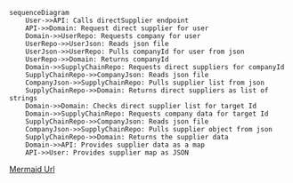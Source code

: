 ```mermaid
sequenceDiagram
    User->>API: Calls directSupplier endpoint
    API->>Domain: Request direct supplier for user
    Domain->>UserRepo: Requests company for user
    UserRepo->>UserJson: Reads json file
    UserJson->>UserRepo: Pulls companyId for user from json
    UserRepo->>Domain: Returns companyId
    Domain->>SupplyChainRepo: Requests direct suppliers for companyId
    SupplyChainRepo->>CompanyJson: Reads json file
    CompanyJson->>SupplyChainRepo: Pulls supplier list from json
    SupplyChainRepo->>Domain: Returns direct suppliers as list of strings
    Domain->>Domain: Checks direct supplier list for target Id
    Domain->>SupplyChainRepo: Requests company data for target Id
    SupplyChainRepo->>CompanyJson: Reads json file
    CompanyJson->>SupplyChainRepo: Pulls supplier object from json
    SupplyChainRepo->>Domain: Returns the supplier data
    Domain->>API: Provides supplier data as a map
    API->>User: Provides supplier map as JSON
```

[Mermaid Url](https://mermaid.live/edit#pako:eNq1VMluwjAQ_RXLZ_oDOSBV4QJSW0TUWy7TeAKG2E69VEKIf-84C4uDKnFoTk7ylnkvsU-8MgJ5xh1-B9QVLiRsLahSM7o-HdqX-fx1vcxYDk3jmJAWK1-Etm0kWoZatEZq38MJR-iFUSB1xjZR0fmBwtzIqY1lgYR7To8mWvTaYGsuRMcqo1rQx4QxAgfOypnODIRje1qzWjZ4RcbXd-rrEHMM0ktxEWe1NapTmNhcE_lg9Q05idDVcsx3dJckSTpwnWsik7BJL-8BfyS8QTzy77Nemm8kfY4k5tQ1TTuZHVyvZGrmvJV665IeRoV8h9VhIjCMQQV4sFv07Ikexz9CgIdHEv_fofnaxzBPt-h3eBWJ4yeZuz22tuZHCnT3yFg4MAXt7S6Lv-cjAsEiflV8vPMZV2hJX9D-PkVyyWkMhSXPaCnAHkpe6jPhIHhTHHXFM28DznhoyXg8C3hWQ-PoKQrpjX3rD4zu3Dj_AiDUfPA)